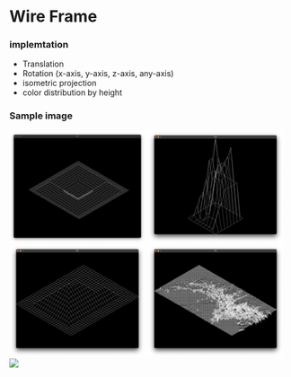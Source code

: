 # Wire Frame

### implemtation
- Translation
- Rotation (x-axis, y-axis, z-axis, any-axis)
- isometric projection
- color distribution by height
### Sample image
<img src=".images/elem1.png" width="48%"></img>
<img src=".images/elem2.png" width="48%"></img>
<img src=".images/pyramid.png" width="48%"></img>
<img src=".images/mars.png" width="48%"></img>
<img src=".images/Demo.gif" width="90%"></img>


